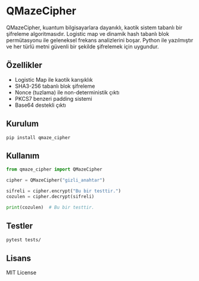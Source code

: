 # QMazeCipher

QMazeCipher, kuantum bilgisayarlara dayanıklı, kaotik sistem tabanlı bir şifreleme algoritmasıdır. Logistic map ve dinamik hash tabanlı blok permütasyonu ile geleneksel frekans analizlerini boşar. Python ile yazılmıştır ve her türlü metni güvenli bir şekilde şifrelemek için uygundur.

## Özellikler
- Logistic Map ile kaotik karışıklık
- SHA3-256 tabanlı blok şifreleme
- Nonce (tuzlama) ile non-deterministik çıktı
- PKCS7 benzeri padding sistemi
- Base64 destekli çıktı

## Kurulum
```
pip install qmaze_cipher
```

## Kullanım
```python
from qmaze_cipher import QMazeCipher

cipher = QMazeCipher("gizli_anahtar")

sifreli = cipher.encrypt("Bu bir testtir.")
cozulen = cipher.decrypt(sifreli)

print(cozulen)  # Bu bir testtir.
```

## Testler
```bash
pytest tests/
```

## Lisans
MIT License